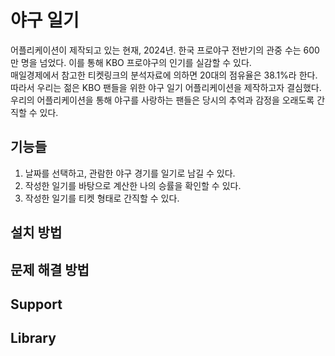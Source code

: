 # 야구 일기
어플리케이션이 제작되고 있는 현재, 2024년. 한국 프로야구 전반기의 관중 수는 600만 명을 넘었다. 이를 통해 KBO 프로야구의 인기를 실감할 수 있다.<br>
매일경제에서 참고한 티켓링크의 분석자료에 의하면 20대의 점유율은 38.1%라 한다.<br>
따라서 우리는 젊은 KBO 팬들을 위한 야구 일기 어플리케이션을 제작하고자 결심했다.<br>
우리의 어플리케이션을 통해 야구를 사랑하는 팬들은 당시의 추억과 감정을 오래도록 간직할 수 있다.<br>

## 기능들
1. 날짜를 선택하고, 관람한 야구 경기를 일기로 남길 수 있다.<br>
2. 작성한 일기를 바탕으로 계산한 나의 승률을 확인할 수 있다.<br>
3. 작성한 일기를 티켓 형태로 간직할 수 있다.

## 설치 방법

## 문제 해결 방법

## Support

## Library
